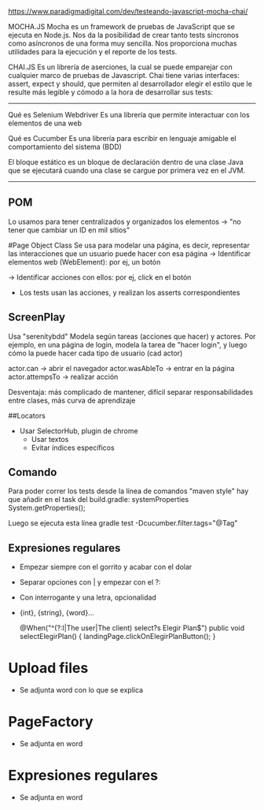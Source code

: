 https://www.paradigmadigital.com/dev/testeando-javascript-mocha-chai/

MOCHA.JS
Mocha es un framework de pruebas de JavaScript que se ejecuta en Node.js. 
Nos da la posibilidad de crear tanto tests síncronos como asíncronos de una forma muy sencilla. 
Nos proporciona muchas utilidades para la ejecución y el reporte de los tests.

CHAI.JS
Es un librería de aserciones, la cual se puede emparejar con cualquier marco de pruebas de Javascript. 
Chai tiene varias interfaces: assert, expect y should, que permiten al desarrollador elegir el estilo 
que le resulte más legible y cómodo a la hora de desarrollar sus tests:

*****************************************************************************

Qué es Selenium Webdriver
Es una librería que permite interactuar con los elementos de una web

Qué es Cucumber
Es una librería para escribir en lenguaje amigable el comportamiento del sistema (BDD)

El bloque estático es un bloque de declaración dentro de una clase Java que se ejecutará cuando una clase se cargue por primera vez en el JVM.

*******************************************************************************


## POM
Lo usamos para tener centralizados y organizados los elementos -> "no tener que cambiar un ID en mil sitios"

#Page Object Class
Se usa para modelar una página, es decir, representar las interacciones que un usuario puede hacer con esa página
-> Identificar elementos web (WebElement): por ej, un botón

-> Identificar acciones con ellos: por ej, click en el botón   

* Los tests usan las acciones, y realizan los asserts correspondientes

## ScreenPlay
Usa "serenitybdd"
Modela según tareas (acciones que hacer) y actores.
Por ejemplo, en una página de login, modela la tarea de "hacer login", y luego cómo la puede hacer cada tipo de usuario (cad actor)

actor.can -> abrir el navegador
actor.wasAbleTo -> entrar en la página
actor.attempsTo -> realizar acción

Desventaja: más complicado de mantener, difícil separar responsabilidades entre clases, más curva de aprendizaje

##Locators
* Usar SelectorHub, plugin de chrome
    * Usar textos
    * Evitar índices específicos


## Comando

Para poder correr los tests desde la línea de comandos "maven style" hay que añadir en el task del build.gradle:
systemProperties System.getProperties();

Luego se ejecuta esta línea
gradle test -Dcucumber.filter.tags="@Tag"

## Expresiones regulares

* Empezar siempre con el gorrito y acabar con el dolar
* Separar opciones con | y empezar con el ?:
* Con interrogante y una letra, opcionalidad
* {int}, {string}, {word}...

    @When("^(?:I|The user|The client) select?s Elegir Plan$")
    public void selectElegirPlan() {
        landingPage.clickOnElegirPlanButton();
    }
 
# Upload files
* Se adjunta word con lo que se explica

# PageFactory
* Se adjunta en word

# Expresiones regulares
* Se adjunta en word